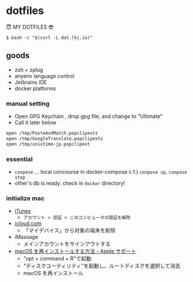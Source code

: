 dotfiles
========

:innocent:  MY DOTFILES  :sunglasses:

```
$ bash -c "$(curl -L dot.lkj.io)"
```

## goods

- zsh + zplug
- anyenv language control
- Jetbrains IDE
- docker platforms

### manual setting

- Open GPG Keychain , drop gpg file, and change to "Ultimate"
- Call it later below

```sh
open /tmp/PasteAndMatch.popclipextz
open /tmp/GoogleTranslate.popclipextz
open /tmp/unixtime-jp.popclipext
```

### essential

- `conpose` ... local concourse in docker-compose c.f.) `conpose up`, `conpose stop`
- other's db is ready. check in `docker` directory!

### initialize mac
- [iTunes](https://support.apple.com/ja-jp/HT204385)
  - `アカウント > 認証 > このコンピュータの認証を解除`
- [icloud.com](https://www.icloud.com/#settings)
  - 「マイデバイス」から対象の端末を削除
- iMassage
  - メインアカウントをサインアウトする
- [macOS を再インストールする方法 \- Apple サポート](https://support.apple.com/ja-jp/HT204904)
  - "opt + command + R"で起動
  - "ディスクユーティリティ"を起動し、ルートディスクを選択して消去
  - macOS を再インストール
